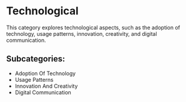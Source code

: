 # Technological

This category explores technological aspects, such as the adoption of technology, usage patterns, innovation, creativity, and digital communication.

## Subcategories:
- Adoption Of Technology
- Usage Patterns
- Innovation And Creativity
- Digital Communication
